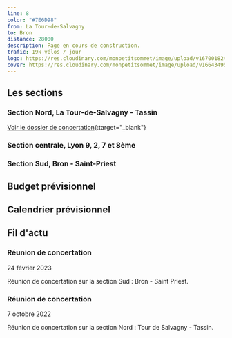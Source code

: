 ```yaml
---
line: 8
color: "#7E6D98"
from: La Tour-de-Salvagny
to: Bron
distance: 28000
description: Page en cours de construction.
trafic: 19k vélos / jour
logo: https://res.cloudinary.com/monpetitsommet/image/upload/v1670018243/voieslyonnaises/ligne8/cover-vl8_ivz4ds.png
cover: https://res.cloudinary.com/monpetitsommet/image/upload/v1664349522/voieslyonnaises/ligne8/ligne8_qugelt.jpg
---
```


## Les sections

### Section Nord, La Tour-de-Salvagny - Tassin

[Voir le dossier de concertation](https://www.grandlyon.com/fileadmin/user_upload/media/pdf/grands-projets/concertation-reglementaire/20220902_voieslyonnaises_ligne8_dossier.pdf){:target="_blank"}

### Section centrale, Lyon 9, 2, 7 et 8ème

### Section Sud, Bron - Saint-Priest

## Budget prévisionnel

## Calendrier prévisionnel

## Fil d'actu

### Réunion de concertation
24 février 2023

Réunion de concertation sur la section Sud : Bron - Saint Priest.

### Réunion de concertation
7 octobre 2022

Réunion de concertation sur la section Nord : Tour de Salvagny - Tassin.